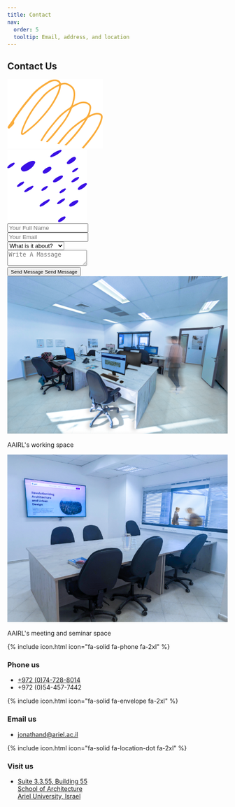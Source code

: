 ```yaml
---
title: Contact
nav:
  order: 5
  tooltip: Email, address, and location
---
```


<section class="page_banner decoration_wrap">
  <div class="container">
    <h1 class="page_heading">Contact Us</h1>
  </div>
  <div class="deco_item deco_img_1" data-parallax='{"y" : -200, "smoothness": 6}'>
    <img src="/images/shapes/line_shape_1.png" alt="Line Shape Image">
  </div>
  <div class="deco_item deco_img_2" data-parallax='{"y" : 200, "smoothness": 6}'>
    <img src="/images/shapes/dot_shape_2.png" alt="Line Shape Image">
  </div>
</section>

<section class="contact_section section_space_lg pt-0">
  <div class="container">
  <div class="section_space_lg pt-0">
  <div class="row justify-content-center">
      <div class="col col-lg-9">
        <div class="contact_form_wrapper">
          <!-- <h2 class="contact_title text-center">Send us a message</h2> -->
          <form action="https://formspree.io/f/xqkonkpn" method="POST">
            <div class="row">
              <div class="col col-md-6">
                <div class="form_item m-0">
                  <input required type="text" name="fullname" placeholder="Your Full Name">
                </div>
              </div>
              <div class="col col-md-6">
                <div class="form_item m-0">
                  <input required type="email" name="email" placeholder="Your Email">
                </div>
              </div>
              <div class="col">
                <div class="form_item m-0">
                  <select>
                  <option>What is it about?</option>
                  <option>Collaboration</option>
                  <option>Working at the lab</option>
                  <option>Somethiong else</option>
                  </select>
                </div>
              </div>
              <div class="col">
                <div class="form_item">
                  <textarea required name="massage" placeholder="Write A Massage"></textarea>
                </div>
                <div class="text-center">
                  <button type="submit" class="btn btn_primary">
                    <span>
                      <small>Send Message</small>
                      <small>Send Message</small>
                    </span>
                    <i class="fal fa-paper-plane ms-2"></i>
                  </button>
                </div>
              </div>
            </div>
          </form>
        </div>
      </div>
    </div>
    <div class="row justify-content-center">
    <div class="col col-sm-4">
          <img src="/images/lab/lab1.png" alt="Image of our lab" class="img-fluid" />
          <p>AAIRL's working space</p>
</div>
    <div class="col col-sm-4">
    <img src="/images/lab/lab2.png" alt="Another image of our lab" class="img-fluid" />
    <p>AAIRL's meeting and seminar space</p>
    </div>  
    </div>
      <div class="row justify-content-center">
        <div class="col col-lg-4">
          <div class="contact_info_box" style="background-image: url('/images/shapes/dot_shape_3.png');">
            <div class="inner_wrap tilt">
              <div class="item_icon">
                {% include icon.html icon="fa-solid fa-phone  fa-2xl" %} 
              </div>
              <div class="item_content">
                <h3 class="item_title">Phone us</h3>
                <ul class="icon_list unordered_list_block">
                  <li><a href="tel: +972747288014">+972 (0)74-728-8014</a></li>
                  <li>+972 (0)54-457-7442</li>
                </ul>
              </div>
            </div>
          </div>
        </div>
        <div class="col col-lg-4">
          <div class="contact_info_box" style="background-image: url('/images/shapes/dot_shape_3.png');">
            <div class="inner_wrap tilt">
              <div class="item_icon">
                {% include icon.html icon="fa-solid fa-envelope  fa-2xl" %}
              </div>
              <div class="item_content">
                <h3 class="item_title">Email us</h3>
                <ul class="icon_list unordered_list_block">
                  <li><a href="mailto:jonathand@ariel.ac.il">jonathand@ariel.ac.il</a></li>
                </ul>
              </div>
            </div>
          </div>
        </div>
        <div class="col col-lg-4">
          <div class="contact_info_box" style="background-image: url('/images/shapes/dot_shape_3.png');">
            <div class="inner_wrap tilt">
              <div class="item_icon">
                {% include icon.html icon="fa-solid fa-location-dot fa-2xl" %}
              </div>
              <div class="item_content">
                <h3 class="item_title">Visit us</h3>
                <ul class="icon_list unordered_list_block">
                  <li><a href="https://www.openstreetmap.org/way/186036853">
                    Suite 3.3.55, Building 55<br />
                    School of Architecture<br />
                    Ariel University, Israel
                  </a></li>
                </ul>
              </div>
            </div>
          </div>
        </div>
      </div>
    </div>
    
  </div>
</section>


<!-- <iframe width="100%" height="350" frameborder="0" scrolling="no" marginheight="0" marginwidth="0" src="https://www.openstreetmap.org/export/embed.html?bbox=35.20582526922227%2C32.10357089190319%2C35.208335816860206%2C32.10530446426251&amp;layer=mapnik" style="border: 0px solid black"></iframe> -->






